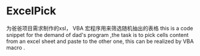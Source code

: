 # ExcelPick
 为爸爸项目需求制作的xsl， VBA 宏程序用来筛选随机抽出的表格
this is a code snippet for the demand of dad's program ,the task is to pick cells content from an excel sheet and paste to the other one, this can be realized by VBA macro .
